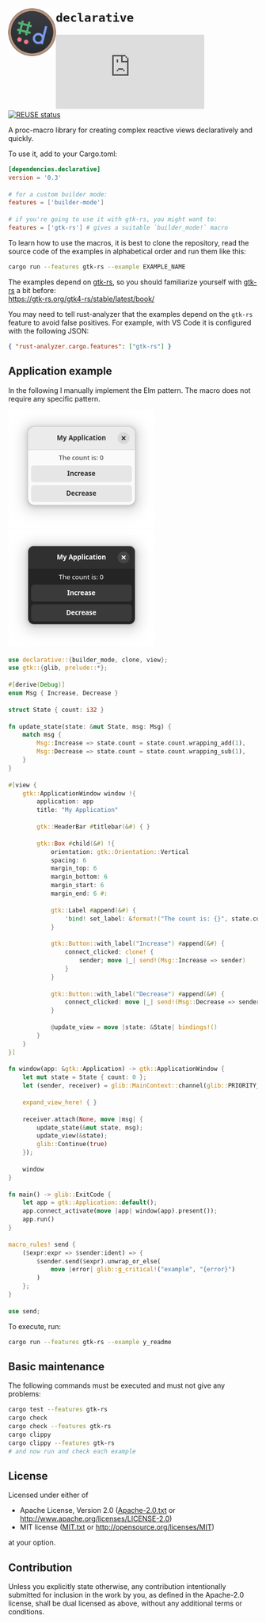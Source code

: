 <!--
	SPDX-FileCopyrightText: 2023 Eduardo Javier Alvarado Aarón <eduardo.javier.alvarado.aaron@gmail.com>
	
	SPDX-License-Identifier: CC-BY-SA-4.0
-->

# <img src="logo.svg" width="96" align="left"/> `declarative`

[![Matrix](https://img.shields.io/matrix/declarative-rs:matrix.org?color=6081D4&label=matrix)](https://matrix.to/#/#declarative-rs:matrix.org)
[![REUSE status](https://api.reuse.software/badge/github.com/ejaa3/declarative)](https://api.reuse.software/info/github.com/ejaa3/declarative)

A proc-macro library for creating complex reactive views declaratively and quickly.

To use it, add to your Cargo.toml:

~~~ toml
[dependencies.declarative]
version = '0.3'

# for a custom builder mode:
features = ['builder-mode']

# if you're going to use it with gtk-rs, you might want to:
features = ['gtk-rs'] # gives a suitable `builder_mode!` macro
~~~

To learn how to use the macros, it is best to clone the repository, read the source code of the examples in alphabetical order and run them like this:

~~~ bash
cargo run --features gtk-rs --example EXAMPLE_NAME
~~~

The examples depend on [gtk-rs], so you should familiarize yourself with [gtk-rs] a bit before:  
https://gtk-rs.org/gtk4-rs/stable/latest/book/

[gtk-rs]: https://gtk-rs.org

You may need to tell rust-analyzer that the examples depend on the `gtk-rs` feature to avoid false positives.
For example, with VS Code it is configured with the following JSON:

~~~ JSON
{ "rust-analyzer.cargo.features": ["gtk-rs"] }
~~~

## Application example

In the following I manually implement the Elm pattern. The macro does not require any specific pattern.

![Light theme app screenshot](light.png)
![Dark theme app screenshot](dark.png)

~~~ rust
use declarative::{builder_mode, clone, view};
use gtk::{glib, prelude::*};

#[derive(Debug)]
enum Msg { Increase, Decrease }

struct State { count: i32 }

fn update_state(state: &mut State, msg: Msg) {
    match msg {
        Msg::Increase => state.count = state.count.wrapping_add(1),
        Msg::Decrease => state.count = state.count.wrapping_sub(1),
    }
}

#[view {
    gtk::ApplicationWindow window !{
        application: app
        title: "My Application"

        gtk::HeaderBar #titlebar(&#) { }

        gtk::Box #child(&#) !{
            orientation: gtk::Orientation::Vertical
            spacing: 6
            margin_top: 6
            margin_bottom: 6
            margin_start: 6
            margin_end: 6 #:

            gtk::Label #append(&#) {
                'bind! set_label: &format!("The count is: {}", state.count)
            }

            gtk::Button::with_label("Increase") #append(&#) {
                connect_clicked: clone! {
                    sender; move |_| send!(Msg::Increase => sender)
                }
            }

            gtk::Button::with_label("Decrease") #append(&#) {
                connect_clicked: move |_| send!(Msg::Decrease => sender)
            }

            @update_view = move |state: &State| bindings!()
        }
    }
}]

fn window(app: &gtk::Application) -> gtk::ApplicationWindow {
    let mut state = State { count: 0 };
    let (sender, receiver) = glib::MainContext::channel(glib::PRIORITY_DEFAULT);

    expand_view_here! { }

    receiver.attach(None, move |msg| {
        update_state(&mut state, msg);
        update_view(&state);
        glib::Continue(true)
    });

    window
}

fn main() -> glib::ExitCode {
    let app = gtk::Application::default();
    app.connect_activate(move |app| window(app).present());
    app.run()
}

macro_rules! send {
    ($expr:expr => $sender:ident) => {
        $sender.send($expr).unwrap_or_else(
            move |error| glib::g_critical!("example", "{error}")
        )
    };
}

use send;
~~~

To execute, run:

~~~ bash
cargo run --features gtk-rs --example y_readme
~~~

## Basic maintenance

The following commands must be executed and must not give any problems:

~~~ bash
cargo test --features gtk-rs
cargo check
cargo check --features gtk-rs
cargo clippy
cargo clippy --features gtk-rs
# and now run and check each example
~~~

## License

Licensed under either of

* Apache License, Version 2.0 ([Apache-2.0.txt](LICENSES/Apache-2.0.txt) or http://www.apache.org/licenses/LICENSE-2.0)
* MIT license ([MIT.txt](LICENSES/MIT.txt) or http://opensource.org/licenses/MIT)

at your option.

## Contribution

Unless you explicitly state otherwise, any contribution intentionally submitted
for inclusion in the work by you, as defined in the Apache-2.0 license, shall be
dual licensed as above, without any additional terms or conditions.
